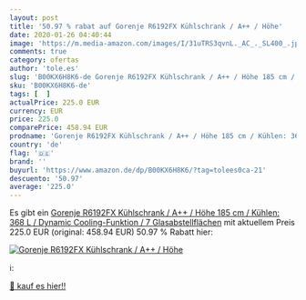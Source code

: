 ```yaml
---
layout: post
title: '50.97 % rabat auf Gorenje R6192FX Kühlschrank / A++ / Höhe'
date: 2020-01-26 04:40:44
image: 'https://m.media-amazon.com/images/I/31uTRS3qvnL._AC_._SL400_.jpg'
comments: true
category: ofertas
author: 'tole.es'
slug: 'B00KX6H8K6-de Gorenje R6192FX Kühlschrank / A++ / Höhe 185 cm / Kühlen:...'
sku: 'B00KX6H8K6-de'
tags: [  ]
actualPrice: 225.0 EUR
currency: EUR
price: 225.0
comparePrice: 458.94 EUR
prodname: 'Gorenje R6192FX Kühlschrank / A++ / Höhe 185 cm / Kühlen: 368 L / Dynamic Cooling-Funktion / 7 Glasabstellflächen'
country: 'de'
flag: '🇩🇪'
brand: ''
buyurl: 'https://www.amazon.de/dp/B00KX6H8K6/?tag=tolees0ca-21'
descuento: '50.97'
average: '225.0'
---
```


Es gibt ein [Gorenje R6192FX Kühlschrank / A++ / Höhe 185 cm / Kühlen: 368 L / Dynamic Cooling-Funktion / 7 Glasabstellflächen](https://www.amazon.de/dp/B00KX6H8K6/?tag=tolees0ca-21) mit aktuellem Preis 225.0 EUR (original: 458.94 EUR) 50.97 % Rabatt hier:

[![Gorenje R6192FX Kühlschrank / A++ / Höhe](https://m.media-amazon.com/images/I/31uTRS3qvnL._AC_._SL400_.jpg)](https://www.amazon.de/dp/B00KX6H8K6/?tag=tolees0ca-21)

ℹ️:


[🛒 kauf es hier!!](https://www.amazon.de/dp/B00KX6H8K6/?tag=tolees0ca-21)

